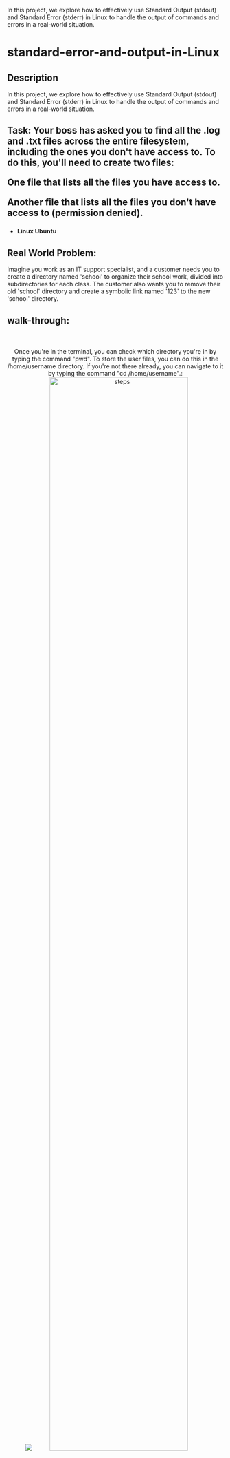 In this project, we explore how to effectively use Standard Output (stdout) and Standard Error (stderr) in Linux to handle the output of commands and errors in a real-world situation.
<h1> standard-error-and-output-in-Linux</h1>


<h2>Description</h2>
In this project, we explore how to effectively use Standard Output (stdout) and Standard Error (stderr) in Linux to handle the output of commands and errors in a real-world situation.


<h2>Task: Your boss has asked you to find all the .log and .txt files across the entire filesystem, including the ones you don't have access to. To do this, you'll need to create two files:

One file that lists all the files you have access to.

Another file that lists all the files you don't have access to (permission denied).

 </h2>

- <b>Linux Ubuntu</b>

 <h2>Real World Problem:</h2>
Imagine you work as an IT support specialist, and a customer needs you to create a directory named 'school' to organize their school work, divided into subdirectories for each class. The customer also wants you to remove their old 'school' directory and create a symbolic link named '123' to the new 'school' directory.
<br />


<h2>walk-through:</h2>


<p align="center">
<br />
<br />
Once you're in the terminal, you can check which directory you're in by typing the command "pwd". To store the user files, you can do this in the /home/username directory. If you're not there already, you can navigate to it by typing the command "cd /home/username".: <br/>
 <img src="<a href="https://ibb.co/F4sRdnd8"><img src="https://i.ibb.co/r2bDXvX5/Screenshot-2025-03-16-133632.png"  height="80%" width="80%" alt="steps"/>
<br />
<br />
To list all the directories located in /home/username, you will need to type the command "ls -l". After doing this, we will see that the directory 'school' already exists, and this is the directory the customer wants us to remove.":  <br/>
<img src="<a href="https://ibb.co/1fhF06kN"><img src="https://i.ibb.co/BVd0fN9J/Screenshot-2025-03-16-134424.png" height="80%" width="80%" 
<br />
<br />
To remove the old 'school' directory along with its contents, we will use the command "rm -r school". To check that the directory has been removed, we can use the "ls -l" command.: <br/>
<img src="<a href="https://imgbb.com/"><img src="https://i.ibb.co/yDyFgCk/Screenshot-2025-03-16-134810.png" height="80%" width="80%"
<br />
<br />
To create a new directory, we will use the command "mkdir school".:  <br/>
<img src="<a href="https://ibb.co/svfyKy9H"><img src="https://i.ibb.co/8DC6r6gc/Screenshot-2025-03-16-135255.png" height="80%" width="80%" 
<br />
<br />
:  <br/>
To grant the user read, write, and execute permissions, we will use the command "chmod u=rwx school". To check the permissions, we will run the command "ls -ld school".:  <br/>
<img src="<a href="https://ibb.co/j9vfS6gy"><img src="https://i.ibb.co/1YfQkv8r/Screenshot-2025-03-16-140843.png" height="80%" width="80%"
<br />
<br />
Now, to create a subdirectory for each of his classes, we will use the command mkdir -p school/class. We will do this for both his science and math classes.:  <br/>
<img src="<a href="https://ibb.co/VYRWb4vV"><img src="https://i.ibb.co/SwbXHCKN/Screenshot-2025-03-16-142020.png" height="80%" width="80%" 
<br />
<br />
To create a symbolic link, we will use the command "ln -s school 123".:  <br/>
<img src="<a href="https://ibb.co/cKGZmwfN"><img src="https://i.ibb.co/6c3Td894/Screenshot-2025-03-16-143321.png" height="80%" width="80%"      

<!--
 ```diff
- text in red
+ text in green
! text in orange
# text in gray
